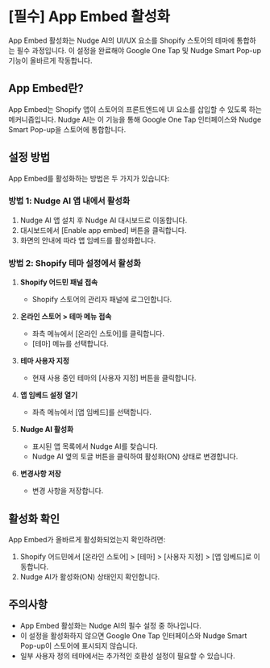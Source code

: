 # [필수] App Embed 활성화

App Embed 활성화는 Nudge AI의 UI/UX 요소를 Shopify 스토어의 테마에 통합하는 필수 과정입니다. 이 설정을 완료해야 Google One Tap 및 Nudge Smart Pop-up 기능이 올바르게 작동합니다.

## App Embed란?

App Embed는 Shopify 앱이 스토어의 프론트엔드에 UI 요소를 삽입할 수 있도록 하는 메커니즘입니다. Nudge AI는 이 기능을 통해 Google One Tap 인터페이스와 Nudge Smart Pop-up을 스토어에 통합합니다.

## 설정 방법

App Embed를 활성화하는 방법은 두 가지가 있습니다:

### 방법 1: Nudge AI 앱 내에서 활성화

1. Nudge AI 앱 설치 후 Nudge AI 대시보드로 이동합니다.
2. 대시보드에서 [Enable app embed] 버튼을 클릭합니다.
3. 화면의 안내에 따라 앱 임베드를 활성화합니다.

### 방법 2: Shopify 테마 설정에서 활성화

1. **Shopify 어드민 패널 접속**
   - Shopify 스토어의 관리자 패널에 로그인합니다.

2. **온라인 스토어 > 테마 메뉴 접속**
   - 좌측 메뉴에서 [온라인 스토어]를 클릭합니다.
   - [테마] 메뉴를 선택합니다.

3. **테마 사용자 지정**
   - 현재 사용 중인 테마의 [사용자 지정] 버튼을 클릭합니다.

4. **앱 임베드 설정 열기**
   - 좌측 메뉴에서 [앱 임베드]를 선택합니다.

5. **Nudge AI 활성화**
   - 표시된 앱 목록에서 Nudge AI를 찾습니다.
   - Nudge AI 옆의 토글 버튼을 클릭하여 활성화(ON) 상태로 변경합니다.

6. **변경사항 저장**
   - 변경 사항을 저장합니다.

## 활성화 확인

App Embed가 올바르게 활성화되었는지 확인하려면:

1. Shopify 어드민에서 [온라인 스토어] > [테마] > [사용자 지정] > [앱 임베드]로 이동합니다.
2. Nudge AI가 활성화(ON) 상태인지 확인합니다.

## 주의사항

- App Embed 활성화는 Nudge AI의 필수 설정 중 하나입니다.
- 이 설정을 활성화하지 않으면 Google One Tap 인터페이스와 Nudge Smart Pop-up이 스토어에 표시되지 않습니다.
- 일부 사용자 정의 테마에서는 추가적인 호환성 설정이 필요할 수 있습니다.

